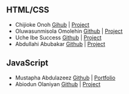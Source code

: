 ## HTML/CSS
* Chijioke Onoh [Gihub](https://github.com/chijiokeonoh) | [Project](https://chijiokeonoh.github.io/portfolio/)
* Oluwasunmisola Omolehin [Github](https://github.com/Emmie-hub/portfolio) | [Project](https://emmie-hub.github.io/portfolio/)
* Uche Ibe Success [Github](https://github.com/success-mildred/portfolio) | [Project](https://success-mildred.github.io/portfolio/)
* Abdullahi Abubakar [Github](https://github.com/abdullahiidris33/html-portfolio) | [Project](https://abdullahiidris33.github.io/html-portfolio/)

## JavaScript
* Mustapha Abdulazeez [Github](https://github.com/mustazeez06) | [Portfolio](https://mustazeez06.github.io/javascript-project/)
* Abiodun Olaniyan [Github](https://github.com/Harbeyzino/javaScript-final) | [Project](https://harbeyzino.github.io/javaScript-final/)
